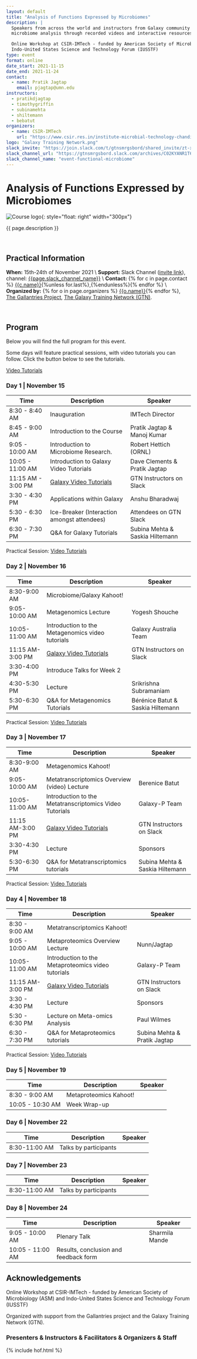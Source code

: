 ```yaml
---
layout: default
title: "Analysis of Functions Expressed by Microbiomes"
description: |
  Speakers from across the world and instructors from Galaxy community will teach online courses on
  microbiome analysis through recorded videos and interactive resources.

  Online Workshop at CSIR-IMTech - funded by American Society of Microbiology (ASM) and
  Indo-United States Science and Technology Forum (IUSSTF)
type: event
format: online
date_start: 2021-11-15
date_end: 2021-11-24
contact:
  - name: Pratik Jagtap
    email: pjagtap@umn.edu
instructors:
  - pratikdjagtap
  - timothygriffin
  - subinamehta
  - shiltemann
  - bebatut
organizers:
  - name: CSIR-IMTech
    url: "https://www.csir.res.in/institute-microbial-technology-chandigarh"
logo: "Galaxy Training Network.png"
slack_invite: "https://join.slack.com/t/gtnsmrgsbord/shared_invite/zt-x7vinbs1-BA~Kht6N86JBhDq0uTIVdQ"
slack_channel_url: "https://gtnsmrgsbord.slack.com/archives/C02KYANR1T6"
slack_channel_name: "event-functional-microbiome"
---
```


# Analysis of Functions Expressed by Microbiomes

![Course logo]({{site.baseurl}}{{site.logo_dir}}/{{page.logo}}){: style="float: right" width="300px"}

{{ page.description }}

<br>

## Practical Information

**When:** 15th-24th of November 2021 \\
**Support:** Slack Channel  ([invite link]({{page.slack_invite}})), channel: [{{page.slack_channel_name}}]({{page.slack_channel_url}})  \\
**Contact:** {% for c in page.contact %} [{{c.name}}](mailto:{{c.email}}){%unless for.last%},{%endunless%}{% endfor %} \\
**Organized by:** {% for o in page.organizers %} [{{o.name}}]({{o.url}}){% endfor %}, [The Gallantries Project](https://gallantries.github.io), [The Galaxy Training Network (GTN)](https://training.galaxyproject.org/training-material/hall-of-fame).

<br>


## Program

Below you will find the full program for this event.

Some days will feature practical sessions, with video tutorials you can follow. Click the button below to see the tutorials.

<a href="program.html" class="btn btn-warning btn-lg">Video Tutorials</a>

### Day 1 | November 15

| Time            | Description                                      | Speaker                           |
|-----------------|--------------------------------------------------|-----------------------------------|
| 8:30 - 8:40 AM  | Inauguration                                     | IMTech Director                   |
| 8:45 - 9:00 AM  | Introduction to the Course                       | Pratik Jagtap & Manoj Kumar       |
| 9:05 - 10:00 AM | Introduction to Microbiome Research.             | Robert Hettich (ORNL)             |
| 10:05 - 11:00 AM | Introduction to Galaxy Video Tutorials          | Dave Clements & Pratik Jagtap     |
| 11:15 AM - 3:00 PM |  [Galaxy Video Tutorials](program.html)       | GTN Instructors on Slack          |
| 3:30 - 4:30 PM | Applications within Galaxy                        | Anshu Bharadwaj                   |
| 5:30 - 6:30 PM | Ice-Breaker (Interaction amongst attendees)       | Attendees on GTN Slack            |
| 6:30 - 7:30 PM | Q&A for Galaxy Tutorials                          | Subina Mehta & Saskia Hiltemann   |

Practical Session: <a href="program.html" class="btn btn-warning btn-lg">Video Tutorials</a>

### Day 2 | November 16

| Time            | Description                                      | Speaker                           |
|-----------------|--------------------------------------------------|-----------------------------------|
| 8:30-9:00 AM    | Microbiome/Galaxy Kahoot!                        |                                   |
| 9:05-10:00 AM   | Metagenomics Lecture                             | Yogesh Shouche                    |
| 10:05-11:00 AM  | Introduction to the Metagenomics video tutorials | Galaxy Australia Team             |
| 11:15 AM-3:00 PM|  [Galaxy Video Tutorials](program.html)          | GTN Instructors on Slack          |
| 3:30-4:00 PM    | Introduce Talks for Week 2                       |                                   |
| 4:30-5:30 PM    | Lecture                                          | Srikrishna Subramaniam            |
| 5:30-6:30 PM    | Q&A for Metagenomics Tutorials                   | Bérénice Batut & Saskia Hiltemann |


Practical Session: <a href="program.html" class="btn btn-warning btn-lg">Video Tutorials</a>

### Day 3 | November 17

| Time            | Description                                      | Speaker                           |
|-----------------|--------------------------------------------------|-----------------------------------|
| 8:30-9:00 AM    | Metagenomics Kahoot!                             |                                   |
| 9:05-10:00 AM   | Metatranscriptomics Overview (video) Lecture     | Berenice Batut                    |
| 10:05-11:00 AM  | Introduction to the Metatranscriptomics Video Tutorials | Galaxy-P Team              |
| 11:15 AM-3:00 PM| [Galaxy Video Tutorials](program.html)           | GTN Instructors on Slack          |
| 3:30-4:30 PM    | Lecture                                          | Sponsors                          |
| 5:30-6:30 PM    | Q&A for Metatranscriptomics tutorials            | Subina Mehta & Saskia Hiltemann   |


Practical Session: <a href="program.html" class="btn btn-warning btn-lg">Video Tutorials</a>


### Day 4 | November 18

| Time            | Description                                      | Speaker                           |
|-----------------|--------------------------------------------------|-----------------------------------|
| 8:30 - 9:00 AM  | Metatranscriptomics Kahoot!                      |                                   |
| 9:05 - 10:00 AM | Metaproteomics Overview Lecture                  |  Nunn/Jagtap                      |
| 10:05-11:00 AM  | Introduction to the Metaproteomics video tutorials | Galaxy-P Team                   |
| 11:15 AM-3:00 PM| [Galaxy Video Tutorials](program.html)                           | GTN Instructors on Slack          |
| 3:30 - 4:30 PM  | Lecture                                          | Sponsors                          |
| 5:30 - 6:30 PM  | Lecture on Meta-omics Analysis                   | Paul Wilmes                       |
| 6:30 - 7:30 PM  | Q&A for Metaproteomics tutorials                 | Subina Mehta & Pratik Jagtap      |


Practical Session: <a href="program.html" class="btn btn-warning btn-lg">Video Tutorials</a>


### Day 5 | November 19

| Time            | Description                                      | Speaker                           |
|-----------------|--------------------------------------------------|-----------------------------------|
| 8:30 - 9:00 AM  |  Metaproteomics Kahoot!                          |                                   |
| 10:05 - 10:30 AM|  Week Wrap-up                                    |                                   |



### Day 6 | November 22

| Time            | Description                                      | Speaker                           |
|-----------------|--------------------------------------------------|-----------------------------------|
| 8:30-11:00 AM   |  Talks by participants                           |                                   |

### Day 7 | November 23

| Time            | Description                                      | Speaker                           |
|-----------------|--------------------------------------------------|-----------------------------------|
| 8:30-11:00 AM   |  Talks by participants                           |                                   |


### Day 8 | November 24

| Time            | Description                                      | Speaker                           |
|-----------------|--------------------------------------------------|-----------------------------------|
| 9:05 - 10:00 AM | Plenary Talk                                     | Sharmila Mande                    |
| 10:05 - 11:00 AM| Results, conclusion and feedback form            |                                   |



## Acknowledgements

Online Workshop at CSIR-IMTech - funded by American Society of Microbiology (ASM) and Indo-United States Science and Technology Forum (IUSSTF)

Organized with support from the Gallantries project and the Galaxy Training Network (GTN).

### Presenters & Instructors & Facilitators & Organizers & Staff

{% include hof.html %}


